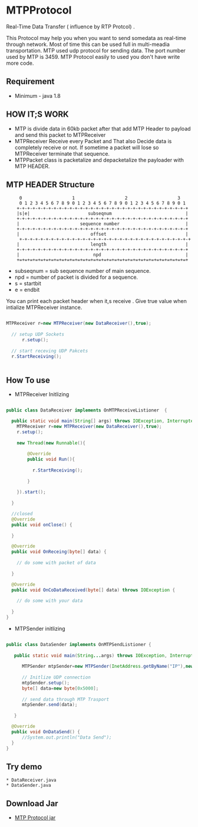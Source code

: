 
  # MTPProtocol
  
  Real-Time Data Transfer ( influence by RTP Protcol) .
    
  This Protocol may help you when you want to send somedata as real-time through network. Most of time this can be used full in multi-meadia transportation. MTP used udp protocol for sending data. The port number used by MTP is 3459. MTP Protocol easily to used you don't have write more code.
  
  ## Requirement
  * Minimum - java 1.8
  
  ## HOW IT;S WORK
   
   * MTP is divide data in 60kb packet after that add MTP Header to payload and send this packet to MTPReceiver
   * MTPReceiver Receive every Packet and That also Decide data is completely receive or not. If sometime a packet will lose so MTPReceiver terminate that sequence.
   * MTPPacket class is packetalize and depacketalize the payloader with MTP HEADER.  
   
   ## MTP HEADER Structure

         0                   1                   2                   3
         0 1 2 3 4 5 6 7 8 9 0 1 2 3 4 5 6 7 8 9 0 1 2 3 4 5 6 7 8 9 0 1
        +-+-+-+-+-+-+-+-+-+-+-+-+-+-+-+-+-+-+-+-+-+-+-+-+-+-+-+-+-+-+-+-+
        |s|e|                      subseqnum                            |
        +-+-+-+-+-+-+-+-+-+-+-+-+-+-+-+-+-+-+-+-+-+-+-+-+-+-+-+-+-+-+-+-+
        |                       sequence number                         |
        +-+-+-+-+-+-+-+-+-+-+-+-+-+-+-+-+-+-+-+-+-+-+-+-+-+-+-+-+-+-+-+-+
        |                           offset                              |
         +-+-+-+-+-+-+-+-+-+-+-+-+-+-+-+-+-+-+-+-+-+-+-+-+-+-+-+-+-+-+-+-+
        |                           length                              |
        +-+-+-+-+-+-+-+-+-+-+-+-+-+-+-+-+-+-+-+-+-+-+-+-+-+-+-+-+-+-+-+-+
        |                            npd                                |
        +=+=+=+=+=+=+=+=+=+=+=+=+=+=+=+=+=+=+=+=+=+=+=+=+=+=+=+=+=+=+=+=+
        
  * subseqnum = sub sequence number of main sequence.
  * npd = number of packet is divided for a sequence.
  * s = startbit
  * e = endbit
  
  You can print each packet header when it,s receive . Give true value when intialize MTPReceiver instance. 
  
  ```java 
  
  MTPReceiver r=new MTPReceiver(new DataReceiver(),true);
		
    // setup UDP Sockets 
    	r.setup();
    
    // start receving UDP Pakcets
	r.StartReceiving();
    
  ```
  ## How To use
  
  * MTPReceiver Initlizing
  
  ```java
  
  public class DataReceiver implements OnMTPReceiveListioner  {

    public static void main(String[] args) throws IOException, InterruptedException {
      MTPReceiver r=new MTPReceiver(new DataReceiver(),true);
      r.setup();
      
      new Thread(new Runnable(){
          
          @Override
          public void Run(){
          
            r.StartReceiving();    
          
          }
          
      }).start();
      
    }

    //closed 
    @Override
    public void onClose() {
      
    }

    @Override
    public void OnReceing(byte[] data) {
    
      // do some with packet of data
    
    }

    @Override
    public void OnCoDataReceived(byte[] data) throws IOException {
      
      // do some with your data
      
    }
}

  
  ```
  * MTPSender initlizing
  
  ```java
  
  public class DataSender implements OnMTPSendListioner {
	
	 public static void main(String...args) throws IOException, InterruptedException, AWTException{
		
		MTPSender mtpSender=new MTPSender(InetAddress.getByName("IP"),new DataSender());
		
		// Initlize UDP connection
		mtpSender.setup();	
		byte[] data=new byte[0x5000];
		
		// send data through MTP Trasport
		mtpSender.send(data);
			
	 }

	@Override
	public void OnDataSend() {
		//System.out.println("Data Send");
	}
}
  
  ```
## Try demo

	* DataReceiver.java
	* DataSender.java
	
## Download Jar

* [MTP Protocol jar](https://drive.google.com/open?id=0B_3TiidAq7JPZDgtRjduNHNQZTA)
